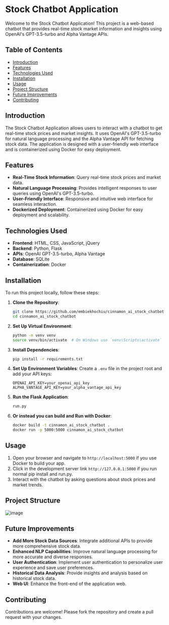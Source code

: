 # Stock Chatbot Application

Welcome to the Stock Chatbot Application! This project is a web-based chatbot that provides real-time stock market information and insights using OpenAI's GPT-3.5-turbo and Alpha Vantage APIs.

## Table of Contents
- [Introduction](#introduction)
- [Features](#features)
- [Technologies Used](#technologies-used)
- [Installation](#installation)
- [Usage](#usage)
- [Project Structure](#project-structure)
- [Future Improvements](#future-improvements)
- [Contributing](#contributing)

## Introduction
The Stock Chatbot Application allows users to interact with a chatbot to get real-time stock prices and market insights. It uses OpenAI's GPT-3.5-turbo for natural language processing and the Alpha Vantage API for fetching stock data. The application is designed with a user-friendly web interface and is containerized using Docker for easy deployment.

## Features
- **Real-Time Stock Information**: Query real-time stock prices and market data.
- **Natural Language Processing**: Provides intelligent responses to user queries using OpenAI's GPT-3.5-turbo.
- **User-Friendly Interface**: Responsive and intuitive web interface for seamless interaction.
- **Dockerized Deployment**: Containerized using Docker for easy deployment and scalability.

## Technologies Used
- **Frontend**: HTML, CSS, JavaScript, jQuery
- **Backend**: Python, Flask
- **APIs**: OpenAI GPT-3.5-turbo, Alpha Vantage
- **Database**: SQLite
- **Containerization**: Docker

## Installation
To run this project locally, follow these steps:

1. **Clone the Repository**:
    ```bash
    git clone https://github.com/embiekhochiu/cinnamon_ai_stock_chatbot.git
    cd cinnamon_ai_stock_chatbot
    ```

2. **Set Up Virtual Environment**:
    ```bash
    python -m venv venv
    source venv/bin/activate  # On Windows use `venv\Scripts\activate`
    ```

3. **Install Dependencies**:
    ```bash
    pip install -r requirements.txt
    ```

4. **Set Up Environment Variables**:
    Create a `.env` file in the project root and add your API keys:
    ```
    OPENAI_API_KEY=your_openai_api_key
    ALPHA_VANTAGE_API_KEY=your_alpha_vantage_api_key
    ```

5. **Run the Flask Application**:
    ```bash
    run.py
    ```

6. **Or instead you can build and Run with Docker**:
    ```bash
    docker build -t cinnamon_ai_stock_chatbot .
    docker run -p 5000:5000 cinnamon_ai_stock_chatbot
    ```

## Usage
1. Open your browser and navigate to `http://localhost:5000` if you use Docker to build your app.
2. Click in the development server link  `http://127.0.0.1:5000` if you run normal pip install and run.py.
3. Interact with the chatbot by asking questions about stock prices and market trends.

## Project Structure
![image](https://github.com/embiekhochiu/cinnamon_ai_stock_chatbot/assets/150108017/a21de0f8-0e66-4839-85cb-b1395c589f3a)


## Future Improvements
- **Add More Stock Data Sources**: Integrate additional APIs to provide more comprehensive stock data.
- **Enhanced NLP Capabilities**: Improve natural language processing for more accurate and diverse responses.
- **User Authentication**: Implement user authentication to personalize user experience and save user preferences.
- **Historical Data Analysis**: Provide insights and analysis based on historical stock data.
- **Web UI**: Enhance the front-end of the application web.

## Contributing
Contributions are welcome! Please fork the repository and create a pull request with your changes.


